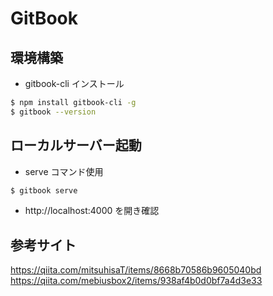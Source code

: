 # GitBook

## 環境構築

- gitbook-cli インストール

```sh
$ npm install gitbook-cli -g
$ gitbook --version
```

## ローカルサーバー起動

- serve コマンド使用

```sh
$ gitbook serve
```

- http://localhost:4000 を開き確認

## 参考サイト

https://qiita.com/mitsuhisaT/items/8668b70586b9605040bd
https://qiita.com/mebiusbox2/items/938af4b0d0bf7a4d3e33
